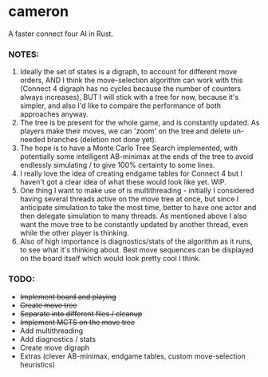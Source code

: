 # cameron
A faster connect four AI in Rust.

### NOTES:
1) Ideally the set of states is a digraph, to account for different move orders, AND I think the move-selection algorithm can work with this (Connect 4 digraph has no cycles because the number of counters always increases), BUT I will stick with a tree for now, because it's simpler, and also I'd like to compare the performance of both approaches anyway.
2) The tree is be present for the whole game, and is constantly updated. As players make their moves, we can 'zoom' on the tree and delete un-needed branches (deletion not done yet).
3) The hope is to have a Monte Carlo Tree Search implemented, with potentially some intelligent AB-minimax at the ends of the tree to avoid endlessly simulating / to give 100% certainty to some lines.
4) I really love the idea of creating endgame tables for Connect 4 but I haven't got a clear idea of what these would look like yet. WIP.
5) One thing I want to make use of is multithreading - initially I considered having several threads active on the move tree at once, but since I anticipate simulation to take the most time, better to have one actor and then delegate simulation to many threads. As mentioned above I also want the move tree to be constantly updated by another thread, even while the other player is thinking.
6) Also of high importance is diagnostics/stats of the algorithm as it runs, to see what it's thinking about. Best move sequences can be displayed on the board itself which would look pretty cool I think.

### TODO:
- ~~Implement board and playing~~
- ~~Create move tree~~
- ~~Separate into different files / cleanup~~
- ~~Implement MCTS on the move tree~~
- Add multithreading
- Add diagnostics / stats
- Create move digraph
- Extras (clever AB-minimax, endgame tables, custom move-selection heuristics)

